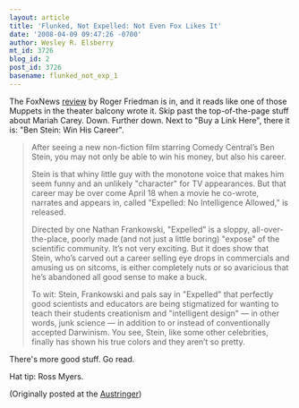 ```yaml
---
layout: article
title: 'Flunked, Not Expelled: Not Even Fox Likes It'
date: '2008-04-09 09:47:26 -0700'
author: Wesley R. Elsberry
mt_id: 3726
blog_id: 2
post_id: 3726
basename: flunked_not_exp_1
---
```

The FoxNews [review](http://www.foxnews.com/story/0,2933,348468,00.html) by Roger Friedman is in, and it reads like one of those Muppets in the theater balcony wrote it. Skip past the top-of-the-page stuff about Mariah Carey. Down. Further down. Next to "Buy a Link Here", there it is: "Ben Stein: Win His Career".

> After seeing a new non-fiction film starring Comedy Central’s Ben Stein, you may not only be able to win his money, but also his career.
> 
> Stein is that whiny little guy with the monotone voice that makes him seem funny and an unlikely "character" for TV appearances. But that career may be over come April 18 when a movie he co-wrote, narrates and appears in, called "Expelled: No Intelligence Allowed," is released.
> 
> Directed by one Nathan Frankowski, "Expelled" is a sloppy, all-over-the-place, poorly made (and not just a little boring) "expose" of the scientific community. It’s not very exciting. But it does show that Stein, who’s carved out a career selling eye drops in commercials and amusing us on sitcoms, is either completely nuts or so avaricious that he’s abandoned all good sense to make a buck.
> 
> To wit: Stein, Frankowski and pals say in "Expelled" that perfectly good scientists and educators are being stigmatized for wanting to teach their students creationism and "intelligent design" — in other words, junk science — in addition to or instead of conventionally accepted Darwinism. You see, Stein, like some other celebrities, finally has shown his true colors and they aren’t so pretty.

There's more good stuff. Go read.

Hat tip: Ross Myers.

(Originally posted at the [Austringer](http://austringer.net/wp/index.php/2008/04/09/flunked-not-expelled-not-even-fox-likes-it/))
